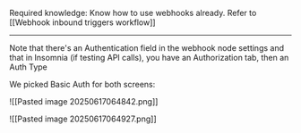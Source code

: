 Required knowledge: Know how to use webhooks already. Refer to [[Webhook inbound triggers workflow]]

---

Note that there's an Authentication field in the webhook node settings and that in Insomnia (if testing API calls), you have an Authorization tab, then an Auth Type

We picked Basic Auth for both screens:

![[Pasted image 20250617064842.png]]

![[Pasted image 20250617064927.png]]